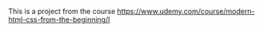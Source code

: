 This is a project from the course https://www.udemy.com/course/modern-html-css-from-the-beginning/l
